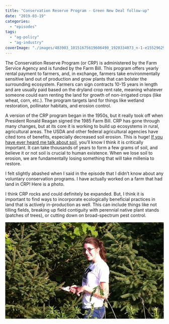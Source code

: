 ```yaml
---
title: "Conservation Reserve Program - Green New Deal follow-up"
date: "2019-03-19"
categories: 
  - "episodes"
tags: 
  - "ag-policy"
  - "ag-industry"
coverImage: "./images/483903_10151675619606490_1920334073_n-1-e1552962993619.jpg"
---
```


The Conservation Reserve Program (or CRP) is administered by the Farm Service Agency and is funded by the Farm Bill. This program offers yearly rental payment to farmers, and, in exchange, farmers take environmentally sensitive land out of production and grow plants that can bolster the surrounding ecosystem. Farmers can sign contracts 10-15 years in length and are usually paid based on the dryland crop rent rate, meaning whatever someone could earn renting the land for growth of non-irrigated crops (like wheat, corn, etc.). The program targets land for things like wetland restoration, pollinator habitats, and erosion control.

A version of the CRP program began in the 1950s, but it really took off when President Ronald Reagan signed the 1985 Farm Bill. CRP has gone through many changes, but at its core it is working to build up ecosystems in rural, agricultural areas. The USDA and other federal agricultural agencies have cited tons of benefits, especially decreased soil erosion. This is huge! [If you have ever heard me talk about soil](http://12go.onetogrowonpod.com/2018/10/23/2-soils/), you’ll know I think it is critically important. It can take thousands of years to form a few grams of soil, and believe it or not soil is crucial to human existence. When we lose soil to erosion, we are fundamentally losing something that will take millenia to restore.

I felt slightly abashed when I said in the episode that I didn’t know about any voluntary conservation programs. I have actually worked on a farm that had land in CRP! Here is a photo.

I think CRP rocks and could definitely be expanded. But, I think it is important to find ways to incorporate ecologically beneficial practices in land that is actively in-production as well. This can include things like not tilling fields, breaking up field contiguity with perennial native plant stands (patches of trees), or cutting down on broad-spectrum pest control.

![Hallie smiling holding shears in a grove of pine trees and mustang grape](./images/483903_10151675619606490_1920334073_n-1-e1552962993619.jpg)
